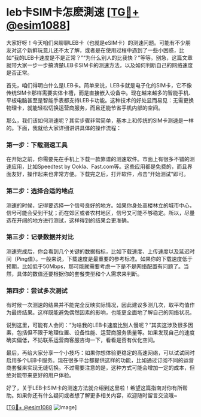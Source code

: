 # leb卡SIM卡怎麽測速 [[TG💪+ @esim1088](https://t.me/s/esim1088)]

大家好呀！今天咱们来聊聊LEB卡（也就是eSIM卡）的测速问题。可能有不少朋友对这个新鲜玩意儿还不太了解，或者是在使用过程中遇到了一些小困惑，比如“我的LEB卡速度是不是正常？”“为什么别人的比我快？”等等。别急，这篇文章就带大家一步一步搞清楚LEB卡SIM卡的测速方法，以及如何判断自己的网络速度是否正常。

首先，咱们得明白什么是LEB卡。简单来说，LEB卡就是电子化的SIM卡，它不像传统SIM卡那样需要实体卡槽，而是直接嵌入设备中。现在越来越多的智能手机、平板电脑甚至是智能手表都支持LEB卡功能。这种技术的好处显而易见：无需更换物理卡，就能轻松切换运营商服务，而且还能节省手机内部的空间。

那么，我们该如何测速呢？其实步骤非常简单，基本上和传统的SIM卡测速是一样的。下面，我就给大家详细讲讲具体的操作流程：

### 第一步：下载测速工具

在开始之前，你需要先在手机上下载一款靠谱的测速软件。市面上有很多不错的测速应用，比如Speedtest by Ookla、Fast.com等。这些应用都是免费的，而且界面友好，操作起来也非常方便。下载完之后，打开软件，点击“开始测试”即可。

### 第二步：选择合适的地点

测速的时候，记得要选择一个信号良好的地方。如果你身处高楼林立的城市中心，信号可能会受到干扰；而在郊区或者农村地区，信号又可能不够稳定。所以，尽量选在开阔的地方进行测试，这样得到的结果会更准确。

### 第三步：记录数据并对比

测速完成后，你会看到几个关键的数据指标，比如下载速度、上传速度以及延迟时间（Ping值）。一般来说，下载速度是最重要的参考标准。如果你的下载速度低于预期，比如低于50Mbps，那可能就需要考虑一下是不是网络配置有问题了。当然，具体的数值还要根据你的套餐类型和个人需求来判断。

### 第四步：尝试多次测试

有时候一次测速的结果并不能完全反映实际情况，因此建议多测几次，取平均值作为最终结果。这样既能避免偶然因素的影响，也能更全面地了解自己的网络状况。

说到这里，可能有人会问：“为啥我的LEB卡速度比别人慢呢？”其实这涉及很多因素，包括但不限于地理位置、设备性能、运营商服务质量等。如果发现自己的速度确实偏低，不妨联系运营商客服咨询一下，看看是否有优化空间。

最后，再给大家分享一个小技巧：如果你想体验更稳定的高速网络，可以试试同时启用多个LEB卡服务。现在很多平台都提供这样的功能，比如通过订阅不同的运营商套餐来实现无缝切换。不过需要注意的是，这种方式可能会增加一定的成本，但绝对能带来更好的用户体验。

好了，关于LEB卡SIM卡的测速方法就介绍到这里啦！希望这篇指南对你有所帮助。如果你还有什么疑问或者想了解更多相关内容，欢迎随时留言交流哦~

[[TG💪+ @esim1088](https://t.me/s/esim1088) ![Image](https://i.postimg.cc/4NQfJmqS/Snipaste-2025-05-13-00-14-12.png)]
